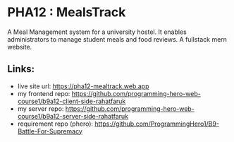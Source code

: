 # PHA12 : MealsTrack
A Meal Management system for a university hostel. It enables administrators to manage student meals and food reviews. A fullstack mern website.

## Links:
  - live site url: https://pha12-mealtrack.web.app 
  - my frontend repo: https://github.com/programming-hero-web-course1/b9a12-client-side-rahatfaruk 
  - my server repo: https://github.com/programming-hero-web-course1/b9a12-server-side-rahatfaruk 
  - requirement repo (phero): https://github.com/ProgrammingHero1/B9-Battle-For-Supremacy     